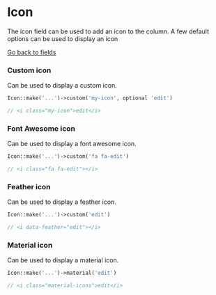 # Icon
The icon field can be used to add an icon to the column. A few default options can be used to display an icon

[Go back to fields](https://singlequote.github.io/Laravel-datatables/fields)

### Custom icon
Can be used to display a custom icon. 

```php
Icon::make('...')->custom('my-icon', optional 'edit')

// <i class="my-icon">edit</i>
```

### Font Awesome icon
Can be used to display a font awesome icon. 

```php
Icon::make('...')->custom('fa fa-edit')

// <i class="fa fa-edit"></i>
```

### Feather icon
Can be used to display a feather icon. 

```php
Icon::make('...')->custom('edit')

// <i data-feather="edit"></i>
```

### Material icon
Can be used to display a material icon. 

```php
Icon::make('...')->material('edit')

// <i class="material-icons">edit</i>
```